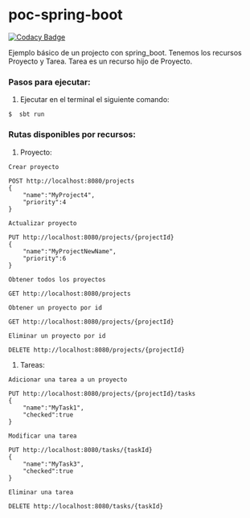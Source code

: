# poc-spring-boot

[![Codacy Badge](https://api.codacy.com/project/badge/Grade/9f7369a5dd7d4f2c8fab85c06e40d276)](https://app.codacy.com/manual/llfrometa89/poc-spring-boot?utm_source=github.com&utm_medium=referral&utm_content=llfrometa89/poc-spring-boot&utm_campaign=Badge_Grade_Settings)

Ejemplo básico de un projecto con spring_boot. Tenemos los recursos Proyecto y Tarea. Tarea es un recurso hijo de Proyecto.


### Pasos para ejecutar:

1. Ejecutar en el terminal el siguiente comando:

```
$  sbt run
```

### Rutas disponibles por recursos:

1. Proyecto:

```
Crear proyecto

POST http://localhost:8080/projects
{
	"name":"MyProject4",
	"priority":4
}
```

```
Actualizar proyecto

PUT http://localhost:8080/projects/{projectId}
{
	"name":"MyProjectNewName",
	"priority":6
}
```

```
Obtener todos los proyectos

GET http://localhost:8080/projects
```

```
Obtener un proyecto por id

GET http://localhost:8080/projects/{projectId}
```

```
Eliminar un proyecto por id

DELETE http://localhost:8080/projects/{projectId}
```

1. Tareas:

```
Adicionar una tarea a un proyecto

PUT http://localhost:8080/projects/{projectId}/tasks
{
	"name":"MyTask1",
	"checked":true
}
```

```
Modificar una tarea

PUT http://localhost:8080/tasks/{taskId}
{
	"name":"MyTask3",
	"checked":true
}
```

```
Eliminar una tarea

DELETE http://localhost:8080/tasks/{taskId}
```